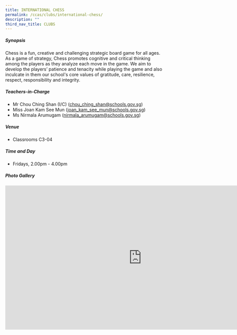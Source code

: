 ```yaml
---
title: INTERNATIONAL CHESS
permalink: /ccas/clubs/international-chess/
description: ""
third_nav_title: CLUBS
---
```


##### **Synopsis**
Chess is a fun, creative and challenging strategic board game for all ages. As a game of strategy, Chess promotes cognitive and critical thinking among the players as they analyze each move in the game. We aim to develop the players’ patience and tenacity while playing the game and also inculcate in them our school's core values of gratitude, care, resilience, respect, responsibility and integrity.

##### **Teachers-in-Charge**
* Mr Chou Ching Shan (I/C) (chou_ching_shan@schools.gov.sg)
* Miss Joan Kam See Mun (joan_kam_see_mun@schools.gov.sg)
* Ms Nirmala Arumugam (nirmala_arumugam@schools.gov.sg)    

##### **Venue**
* Classrooms C3-04

##### **Time and Day**
* Fridays, 2.00pm - 4.00pm

##### **Photo Gallery**

<iframe allowfullscreen="true" height="455" width="860" frameborder="0" src="https://docs.google.com/presentation/d/e/2PACX-1vSMO9KzCTM5v_MnzfDgsM6LFLlPUgjSdLrmYb0Xw3TllLMsusUEIMRpxNqeThyTcCXB-DRHHtNKARSI/embed?start=true&amp;loop=true&amp;delayms=5000"></iframe>